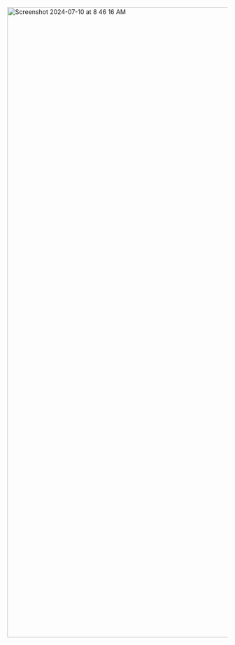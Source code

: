 <img width="1440" alt="Screenshot 2024-07-10 at 8 46 16 AM" src="https://github.com/DeepanshuS-ConsultAdd/SpringBoot_CRUD/assets/174502313/98d8b136-b4a5-4f7c-ae86-ac5a04012df8">
